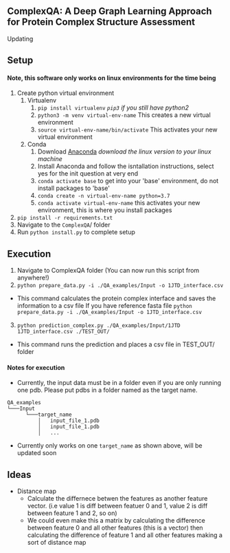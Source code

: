## ComplexQA: A Deep Graph Learning Approach for Protein Complex Structure Assessment
Updating

## Setup

#### Note, this software only works on linux environments for the time being

1. Create python virtual environment
	1. Virtualenv
		1. `pip install virtualenv` *`pip3` if you still have python2* 
		1. `python3 -m venv virtual-env-name` This creates a new virtual environment 
		1. `source virtual-env-name/bin/activate` This activates your new virtual environment 
	1. Conda 
		1. Download [Anaconda](https://www.anaconda.com/products/individual) *download the linux version to your linux machine* 
		1. Install Anaconda and follow the isntallation instructions, select yes for the init question at very end
		1. `conda activate base` to get into your 'base' environment, do not install packages to 'base' 
		1. `conda create -n virtual-env-name python=3.7`
		1. `conda activate virtual-env-name` this activates your new environment, this is where you install packages 
1. `pip install -r requirements.txt`
1. Navigate to the `ComplexQA`/ folder 
1. Run `python install.py` to complete setup 

## Execution
1. Navigate to ComplexQA folder (You can now run this script from anywhere!)
2. `python prepare_data.py -i ./QA_examples/Input -o 1JTD_interface.csv`
  - This command calculates the protein complex interface and saves the information to a csv file
    If you have reference fasta file
   `python prepare_data.py -i ./QA_examples/Input -o 1JTD_interface.csv`
3. `python prediction_complex.py ./QA_examples/Input/1JTD 1JTD_interface.csv ./TEST_OUT/`
  - This command runs the prediction and places a csv file in TEST_OUT/ folder


#### Notes for execution
- Currently, the input data must be in a folder even if you are only running one pdb. Please put pdbs in a folder named as the target name. 
```
QA_examples
└───Input
      └───target_name
          │   input_file_1.pdb
          │   input_file_1.pdb
          │   ...
```
- Currently only works on one `target_name` as shown above, will be updated soon


## Ideas 
* Distance map 
	* Calculate the differnece betwen the features as another feature vector. (i.e value 1 is diff between featuer 0 and 1, value 2 is diff between feature 1 and 2, so on) 
	* We could even make this a matrix by calculating the difference between feature 0 and all other features (this is a vector) then calculating the difference of feature 1 and all other features making a sort of distance map 
